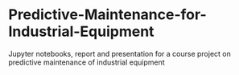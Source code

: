 # Predictive-Maintenance-for-Industrial-Equipment
Jupyter notebooks, report and presentation for a course project on predictive maintenance of industrial equipment
